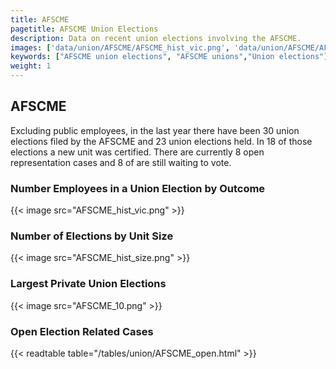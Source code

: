 ```yaml
---
title: AFSCME
pagetitle: AFSCME Union Elections
description: Data on recent union elections involving the AFSCME.
images: ['data/union/AFSCME/AFSCME_hist_vic.png', 'data/union/AFSCME/AFSCME_hist_size.png', 'data/union/AFSCME/AFSCME_10.png']
keywords: ["AFSCME union elections", "AFSCME unions","Union elections"]
weight: 1
---
```

##  AFSCME

Excluding public employees, in the last year there have been 30 union elections filed by the AFSCME and 23 union elections held. In 18 of those elections a new unit was certified. There are currently 8 open representation cases and 8 of are still waiting to vote.

### Number Employees in a Union Election by Outcome
{{< image src="AFSCME_hist_vic.png" >}}

### Number of Elections by Unit Size
{{< image src="AFSCME_hist_size.png" >}}

### Largest Private Union Elections
{{< image src="AFSCME_10.png" >}}

### Open Election Related Cases
{{< readtable table="/tables/union/AFSCME_open.html" >}}

